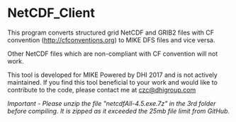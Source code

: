 # NetCDF_Client
This program converts structured grid NetCDF and GRIB2 files with CF convention (http://cfconventions.org) to MIKE DFS files and vice versa.

Other NetCDF files which are non-compliant with CF convention will not work.

This tool is developed for MIKE Powered by DHI 2017 and is not actively maintained. If you find this tool beneficial to your work and would like to contribute to the code, please contact me at czc@dhigroup.com


*Important - Please unzip the file "netcdfAll-4.5.exe.7z" in the 3rd folder before compiling. It is zipped as it exceeded the 25mb file limit from GitHub.*

